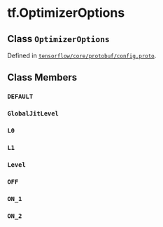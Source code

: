 <div itemscope itemtype="http://developers.google.com/ReferenceObject">
<meta itemprop="name" content="tf.OptimizerOptions" />
<meta itemprop="property" content="DEFAULT"/>
<meta itemprop="property" content="GlobalJitLevel"/>
<meta itemprop="property" content="L0"/>
<meta itemprop="property" content="L1"/>
<meta itemprop="property" content="Level"/>
<meta itemprop="property" content="OFF"/>
<meta itemprop="property" content="ON_1"/>
<meta itemprop="property" content="ON_2"/>
</div>

# tf.OptimizerOptions

## Class `OptimizerOptions`





Defined in [`tensorflow/core/protobuf/config.proto`](https://www.tensorflow.org/code/tensorflow/core/protobuf/config.proto).



## Class Members

<h3 id="DEFAULT"><code>DEFAULT</code></h3>

<h3 id="GlobalJitLevel"><code>GlobalJitLevel</code></h3>

<h3 id="L0"><code>L0</code></h3>

<h3 id="L1"><code>L1</code></h3>

<h3 id="Level"><code>Level</code></h3>

<h3 id="OFF"><code>OFF</code></h3>

<h3 id="ON_1"><code>ON_1</code></h3>

<h3 id="ON_2"><code>ON_2</code></h3>

